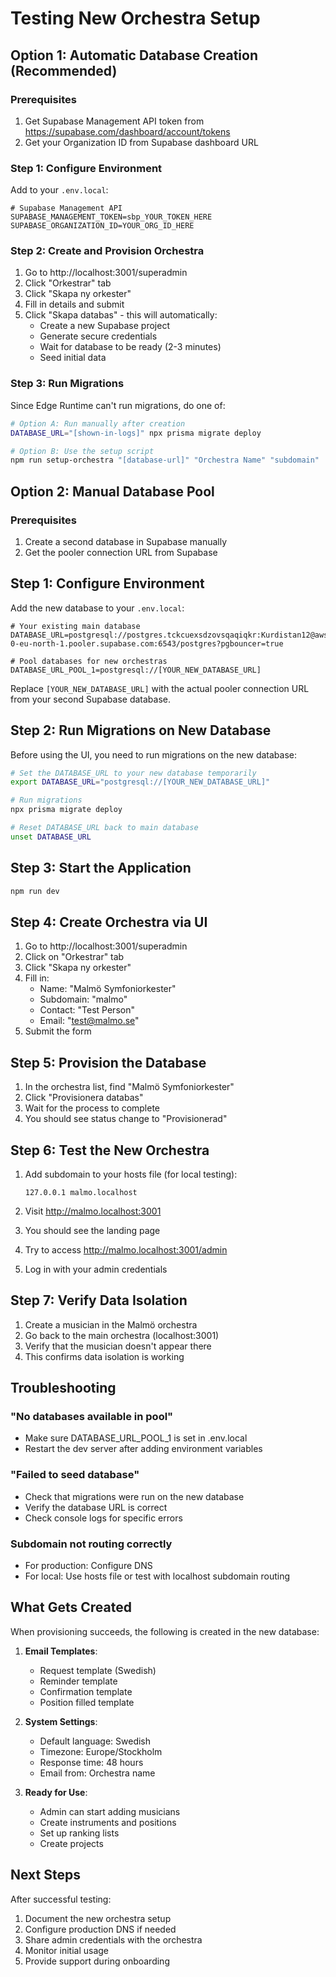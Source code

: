 # Testing New Orchestra Setup

## Option 1: Automatic Database Creation (Recommended)

### Prerequisites

1. Get Supabase Management API token from https://supabase.com/dashboard/account/tokens
2. Get your Organization ID from Supabase dashboard URL

### Step 1: Configure Environment

Add to your `.env.local`:

```env
# Supabase Management API
SUPABASE_MANAGEMENT_TOKEN=sbp_YOUR_TOKEN_HERE
SUPABASE_ORGANIZATION_ID=YOUR_ORG_ID_HERE
```

### Step 2: Create and Provision Orchestra

1. Go to http://localhost:3001/superadmin
2. Click "Orkestrar" tab
3. Click "Skapa ny orkester"
4. Fill in details and submit
5. Click "Skapa databas" - this will automatically:
   - Create a new Supabase project
   - Generate secure credentials
   - Wait for database to be ready (2-3 minutes)
   - Seed initial data

### Step 3: Run Migrations

Since Edge Runtime can't run migrations, do one of:

```bash
# Option A: Run manually after creation
DATABASE_URL="[shown-in-logs]" npx prisma migrate deploy

# Option B: Use the setup script
npm run setup-orchestra "[database-url]" "Orchestra Name" "subdomain"
```

## Option 2: Manual Database Pool

### Prerequisites

1. Create a second database in Supabase manually
2. Get the pooler connection URL from Supabase

## Step 1: Configure Environment

Add the new database to your `.env.local`:

```env
# Your existing main database
DATABASE_URL=postgresql://postgres.tckcuexsdzovsqaqiqkr:Kurdistan12@aws-0-eu-north-1.pooler.supabase.com:6543/postgres?pgbouncer=true

# Pool databases for new orchestras
DATABASE_URL_POOL_1=postgresql://[YOUR_NEW_DATABASE_URL]
```

Replace `[YOUR_NEW_DATABASE_URL]` with the actual pooler connection URL from your second Supabase database.

## Step 2: Run Migrations on New Database

Before using the UI, you need to run migrations on the new database:

```bash
# Set the DATABASE_URL to your new database temporarily
export DATABASE_URL="postgresql://[YOUR_NEW_DATABASE_URL]"

# Run migrations
npx prisma migrate deploy

# Reset DATABASE_URL back to main database
unset DATABASE_URL
```

## Step 3: Start the Application

```bash
npm run dev
```

## Step 4: Create Orchestra via UI

1. Go to http://localhost:3001/superadmin
2. Click on "Orkestrar" tab
3. Click "Skapa ny orkester"
4. Fill in:
   - Name: "Malmö Symfoniorkester"
   - Subdomain: "malmo"
   - Contact: "Test Person"
   - Email: "test@malmo.se"
5. Submit the form

## Step 5: Provision the Database

1. In the orchestra list, find "Malmö Symfoniorkester"
2. Click "Provisionera databas"
3. Wait for the process to complete
4. You should see status change to "Provisionerad"

## Step 6: Test the New Orchestra

1. Add subdomain to your hosts file (for local testing):
   ```
   127.0.0.1 malmo.localhost
   ```

2. Visit http://malmo.localhost:3001
3. You should see the landing page
4. Try to access http://malmo.localhost:3001/admin
5. Log in with your admin credentials

## Step 7: Verify Data Isolation

1. Create a musician in the Malmö orchestra
2. Go back to the main orchestra (localhost:3001)
3. Verify that the musician doesn't appear there
4. This confirms data isolation is working

## Troubleshooting

### "No databases available in pool"
- Make sure DATABASE_URL_POOL_1 is set in .env.local
- Restart the dev server after adding environment variables

### "Failed to seed database"
- Check that migrations were run on the new database
- Verify the database URL is correct
- Check console logs for specific errors

### Subdomain not routing correctly
- For production: Configure DNS
- For local: Use hosts file or test with localhost subdomain routing

## What Gets Created

When provisioning succeeds, the following is created in the new database:

1. **Email Templates**:
   - Request template (Swedish)
   - Reminder template
   - Confirmation template
   - Position filled template

2. **System Settings**:
   - Default language: Swedish
   - Timezone: Europe/Stockholm
   - Response time: 48 hours
   - Email from: Orchestra name

3. **Ready for Use**:
   - Admin can start adding musicians
   - Create instruments and positions
   - Set up ranking lists
   - Create projects

## Next Steps

After successful testing:

1. Document the new orchestra setup
2. Configure production DNS if needed
3. Share admin credentials with the orchestra
4. Monitor initial usage
5. Provide support during onboarding